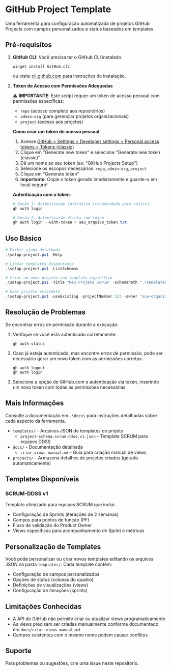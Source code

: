 # GitHub Project Template

Uma ferramenta para configuração automatizada de projetos GitHub Projects com campos personalizados e status baseados em templates.

## Pré-requisitos

1. **GitHub CLI**: Você precisa ter o GitHub CLI instalado.

   ```
   winget install GitHub.cli
   ```

   ou visite [cli.github.com](https://cli.github.com/) para instruções de instalação.

2. **Token de Acesso com Permissões Adequadas**

   ⚠️ **IMPORTANTE**: Este script requer um token de acesso pessoal com permissões específicas:

   - `repo` (acesso completo aos repositórios)
   - `admin:org` (para gerenciar projetos organizacionais)
   - `project` (acesso aos projetos)

   **Como criar um token de acesso pessoal**:

   1. Acesse [GitHub > Settings > Developer settings > Personal access tokens > Tokens (classic)](https://github.com/settings/tokens)
   2. Clique em "Generate new token" e selecione "Generate new token (classic)"
   3. Dê um nome ao seu token (ex: "GitHub Projects Setup")
   4. Selecione os escopos necessários: `repo`, `admin:org`, `project`
   5. Clique em "Generate token"
   6. **Importante**: Copie o token gerado imediatamente e guarde-o em local seguro!

   **Autenticação com o token**:

   ```powershell
   # Opção 1: Autenticação interativa (recomendada para início)
   gh auth login

   # Opção 2: Autenticação direta com token
   gh auth login --with-token < seu_arquivo_token.txt
   ```

## Uso Básico

```powershell
# Exibir ajuda detalhada
.\setup-project.ps1 -Help

# Listar templates disponíveis
.\setup-project.ps1 -ListSchemas

# Criar um novo projeto com template específico
.\setup-project.ps1 -title "Meu Projeto Scrum" -schemaPath ".\templates\scrum-template.json"

# Usar projeto existente
.\setup-project.ps1 -useExisting -projectNumber 123 -owner "sua-organizacao" -schemaPath ".\templates\scrum-template.json"
```

## Resolução de Problemas

Se encontrar erros de permissão durante a execução:

1. Verifique se você está autenticado corretamente:

   ```
   gh auth status
   ```

2. Caso já esteja autenticado, mas encontre erros de permissão, pode ser necessário gerar um novo token com as permissões corretas:

   ```
   gh auth logout
   gh auth login
   ```

3. Selecione a opção de GitHub.com e autenticação via token, inserindo um novo token com todas as permissões necessárias.

## Mais Informações

Consulte a documentação em `.\docs\` para instruções detalhadas sobre cada aspecto da ferramenta.

- `templates/` - Arquivos JSON de templates de projeto
  - `project-schema.scrum-ddss.v1.json` - Template SCRUM para equipes DDSS
- `docs/` - Documentação detalhada
  - `criar-views-manual.md` - Guia para criação manual de views
- `projects/` - Armazena detalhes de projetos criados (gerado automaticamente)

## Templates Disponíveis

### SCRUM-DDSS v1

Template otimizado para equipes SCRUM que inclui:

- Configuração de Sprints (iterações de 2 semanas)
- Campos para pontos de função (PF)
- Fluxo de validação do Product Owner
- Views específicas para acompanhamento de Sprint e métricas

## Personalização de Templates

Você pode personalizar ou criar novos templates editando os arquivos JSON na pasta `templates/`. Cada template contém:

- Configuração de campos personalizados
- Opções de status (colunas do quadro)
- Definições de visualizações (views)
- Configuração de iterações (sprints)

## Limitações Conhecidas

- A API do GitHub não permite criar ou atualizar views programaticamente
- As views precisam ser criadas manualmente conforme documentado em `docs/criar-views-manual.md`
- Campos existentes com o mesmo nome podem causar conflitos

## Suporte

Para problemas ou sugestões, crie uma issue neste repositório.
